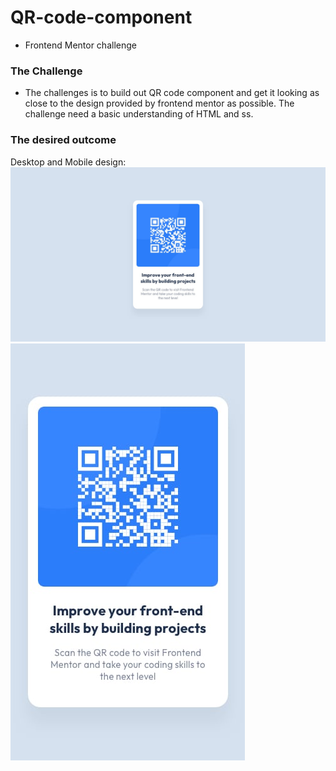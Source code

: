 # QR-code-component
- Frontend Mentor challenge

### The Challenge
- The challenges is to build out QR code component and get it looking as close to the design provided by frontend mentor as possible. The challenge need a basic understanding of HTML and ss.

### The desired outcome
Desktop and Mobile design:
![desired outcome](./images/desktop-design.jpg)
![desired outcome](./images/mobile-design.jpg)

